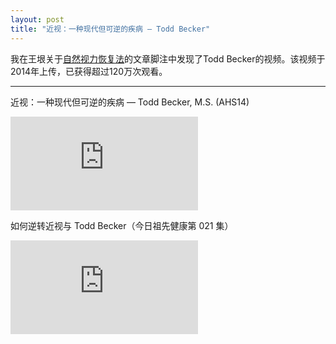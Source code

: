 ```yaml
---
layout: post
title: "近视：一种现代但可逆的疾病 — Todd Becker"
---
```


我在王垠关于[自然视力恢复法](https://www.yinwang.org/blog-cn/2022/02/22/myopia)的文章脚注中发现了Todd Becker的视频。该视频于2014年上传，已获得超过120万次观看。

---

近视：一种现代但可逆的疾病 — Todd Becker, M.S. (AHS14)

<div class="video-container">
  <iframe src="https://www.youtube.com/embed/x5Efg42-Qn0?si=P9-BqyesxMtirwCx" title="YouTube video player" frameborder="0" allow="accelerometer; autoplay; clipboard-write; encrypted-media; gyroscope; picture-in-picture; web-share" referrerpolicy="strict-origin-when-cross-origin" allowfullscreen></iframe>
</div>


如何逆转近视与 Todd Becker（今日祖先健康第 021 集）

<div class="video-container">
  <iframe src="https://www.youtube.com/embed/iIrg6Q0s754?si=DprrreN9WqnGi7dJ" title="YouTube video player" frameborder="0" allow="accelerometer; autoplay; clipboard-write; encrypted-media; gyroscope; picture-in-picture; web-share" referrerpolicy="strict-origin-when-cross-origin" allowfullscreen></iframe>
</div>